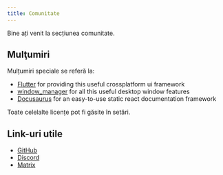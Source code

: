 ```yaml
---
title: Comunitate
---
```


Bine ați venit la secțiunea comunitate.

## Mulţumiri

Mulțumiri speciale se referă la:

- [Flutter](https://github.com/flutter/flutter) for providing this useful crossplatform ui framework
- [window_manager](https://github.com/leanflutter/window_manager) for all this useful desktop window features
- [Docusaurus](https://github.com/facebook/docusaurus) for an easy-to-use static react documentation framework

Toate celelalte licențe pot fi găsite în setări.

## Link-uri utile

- [GitHub](https://github.com/LinwoodDev/Butterfly)
- [Discord](https://go.linwood.dev/discord)
- [Matrix](https://go.linwood.dev/matrix)
